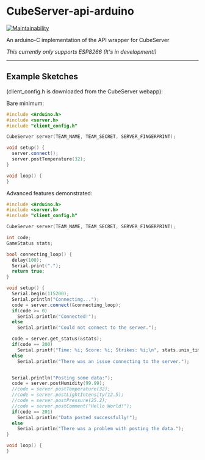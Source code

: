 # CubeServer-api-arduino
[![Maintainability](https://api.codeclimate.com/v1/badges/3637b71abcbcb0d8c30b/maintainability)](https://codeclimate.com/github/snorklerjoe/CubeServer-api-arduino/maintainability)

An arduino-C implementation of the API wrapper for CubeServer

_This currently only supports ESP8266 (It's in development!)_

----------------------------------------------------------------

## Example Sketches
(client_config.h is downloaded from the CubeServer webapp):

Bare minimum:
``` C++
#include <Arduino.h>
#include <server.h>
#include "client_config.h"

CubeServer server(TEAM_NAME, TEAM_SECRET, SERVER_FINGERPRINT);

void setup() {
  server.connect();
  server.postTemperature(32);
}

void loop() {
}

```

Advanced features demonstrated:
``` C++
#include <Arduino.h>
#include <server.h>
#include "client_config.h"

CubeServer server(TEAM_NAME, TEAM_SECRET, SERVER_FINGERPRINT);

int code;
GameStatus stats;

bool connecting_loop() {
  delay(100);
  Serial.print(".");
  return true;
}

void setup() {
  Serial.begin(115200);
  Serial.println("Connecting...");
  code = server.connect(&connecting_loop);
  if(code >= 0)
    Serial.println("Connected!");
  else
    Serial.println("Could not connect to the server.");

  code = server.get_status(&stats);
  if(code == 200)
    Serial.printf("Time: %i; Score: %i; Strikes: %i;\n", stats.unix_time, stats.score, stats.strikes);
  else
    Serial.println("There was an issue connecting to the server.");


  Serial.println("Posting some data:");
  code = server.postHumidity(99.99);
  //code = server.postTemperature(32);
  //code = server.postLightIntensity(12.5);
  //code = server.postPressure(25.2);
  //code = server.postComment("Hello World!");
  if(code == 201)
    Serial.println("Data posted successfully!");
  else
    Serial.println("There was a problem with posting the data.");
}

void loop() {
}
```
